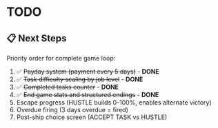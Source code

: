 # TODO

## 📋 Next Steps

Priority order for complete game loop:
1. ✅ ~~Payday system (payment every 5 days)~~ - **DONE**
2. ✅ ~~Task difficulty scaling by job level~~ - **DONE**
3. ✅ ~~Completed tasks counter~~ - **DONE**
4. ✅ ~~End game stats and structured endings~~ - **DONE**
5. Escape progress (HUSTLE builds 0-100%, enables alternate victory)
6. Overdue firing (3 days overdue = fired)
7. Post-ship choice screen (ACCEPT TASK vs HUSTLE)
